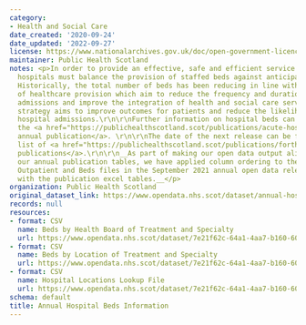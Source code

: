 ```yaml
---
category:
- Health and Social Care
date_created: '2020-09-24'
date_updated: '2022-09-27'
license: https://www.nationalarchives.gov.uk/doc/open-government-licence/version/3/
maintainer: Public Health Scotland
notes: <p>In order to provide an effective, safe and efficient service to patients,
  hospitals must balance the provision of staffed beds against anticipated demand.
  Historically, the total number of beds has been reducing in line with evolving models
  of healthcare provision which aim to reduce the frequency and duration of hospital
  admissions and improve the integration of health and social care services. This
  strategy aims to improve outcomes for patients and reduce the likelihood of future
  hospital admissions.\r\n\r\nFurther information on hospital beds can be found in
  the <a href="https://publichealthscotland.scot/publications/acute-hospital-activity-and-nhs-beds-information-annual/">recent
  annual publication</a>. \r\n\r\nThe date of the next release can be found on our
  list of <a href="https://publichealthscotland.scot/publications/forthcoming-publications/">forthcoming
  publications</a>.\r\n\r\n__As part of making our open data output align better with
  our annual publication tables, we have applied column ordering to the Inpatient,
  Outpatient and Beds files in the September 2021 annual open data release consistent
  with the publication excel tables.__</p>
organization: Public Health Scotland
original_dataset_link: https://www.opendata.nhs.scot/dataset/annual-hospital-beds-information
records: null
resources:
- format: CSV
  name: Beds by Health Board of Treatment and Specialty
  url: https://www.opendata.nhs.scot/dataset/7e21f62c-64a1-4aa7-b160-60cbdd8a700d/resource/5d55964b-8e45-4c49-bfdd-9ea3e1fb962d/download/beds_by_nhs_board-of-treatment_specialty.csv
- format: CSV
  name: Beds by Location of Treatment and Specialty
  url: https://www.opendata.nhs.scot/dataset/7e21f62c-64a1-4aa7-b160-60cbdd8a700d/resource/d719af13-5fb3-430f-810e-ab3360961107/download/beds_by_location_of-treatment_specialty.csv
- format: CSV
  name: Hospital Locations Lookup File
  url: https://www.opendata.nhs.scot/dataset/7e21f62c-64a1-4aa7-b160-60cbdd8a700d/resource/1ac6f087-acb3-481f-be93-528ef0c55ade/download/sct-annual-2022-locations-lookup.csv
schema: default
title: Annual Hospital Beds Information
---
```

